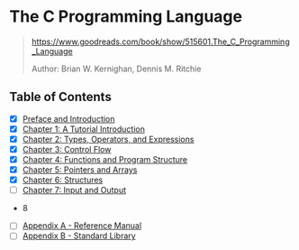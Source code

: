 # The C Programming Language

> <https://www.goodreads.com/book/show/515601.The_C_Programming_Language>
>
> Author: Brian W. Kernighan, Dennis M. Ritchie

## Table of Contents

- [x] [Preface and Introduction](0_preface_and_introduction)
- [x] [Chapter 1: A Tutorial Introduction](1_a_tutorial_introduction)
- [x] [Chapter 2: Types, Operators, and Expressions](2_types_operators_and_expressions)
- [x] [Chapter 3: Control Flow](3_control_flow)
- [x] [Chapter 4: Functions and Program Structure](4_functions_and_program_structure)
- [x] [Chapter 5: Pointers and Arrays](5_pointers_and_arrays)
- [x] [Chapter 6: Structures](6_structures)
- [ ] [Chapter 7: Input and Output](7_input_and_output)
- 8
- [ ] [Appendix A - Reference Manual](a_reference_manual)
- [ ] [Appendix B - Standard Library](b_standard_library)

